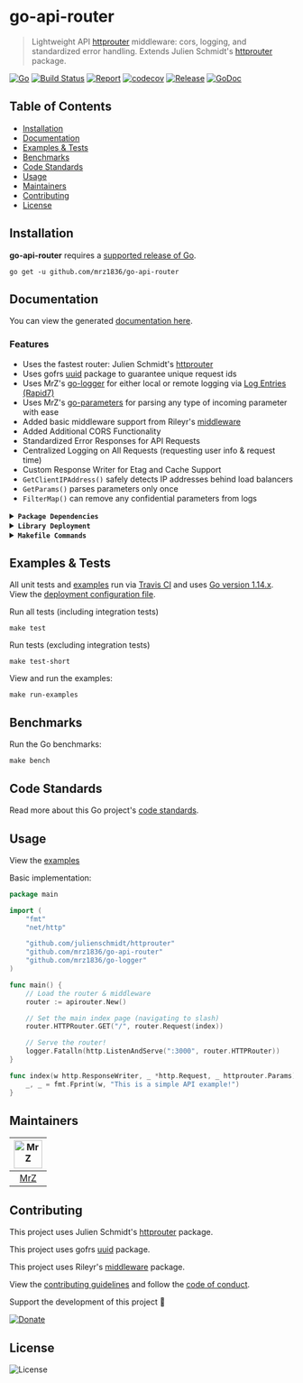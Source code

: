 # go-api-router
> Lightweight API [httprouter](https://github.com/julienschmidt/httprouter) middleware: cors, logging, and standardized error handling.
> Extends Julien Schmidt's [httprouter](https://github.com/julienschmidt/httprouter) package.

[![Go](https://img.shields.io/github/go-mod/go-version/mrz1836/go-api-router)](https://golang.org/)
[![Build Status](https://travis-ci.com/mrz1836/go-api-router.svg?branch=master)](https://travis-ci.com/mrz1836/go-api-router)
[![Report](https://goreportcard.com/badge/github.com/mrz1836/go-api-router?style=flat)](https://goreportcard.com/report/github.com/mrz1836/go-api-router)
[![codecov](https://codecov.io/gh/mrz1836/go-api-router/branch/master/graph/badge.svg)](https://codecov.io/gh/mrz1836/go-api-router)
[![Release](https://img.shields.io/github/release-pre/mrz1836/go-api-router.svg?style=flat)](https://github.com/mrz1836/go-api-router/releases)
[![GoDoc](https://godoc.org/github.com/mrz1836/go-api-router?status.svg&style=flat)](https://pkg.go.dev/github.com/mrz1836/go-api-router)

## Table of Contents
- [Installation](#installation)
- [Documentation](#documentation)
- [Examples & Tests](#examples--tests)
- [Benchmarks](#benchmarks)
- [Code Standards](#code-standards)
- [Usage](#usage)
- [Maintainers](#maintainers)
- [Contributing](#contributing)
- [License](#license)

## Installation

**go-api-router** requires a [supported release of Go](https://golang.org/doc/devel/release.html#policy).
```shell script
go get -u github.com/mrz1836/go-api-router
```

## Documentation
You can view the generated [documentation here](https://pkg.go.dev/github.com/mrz1836/go-api-router).

### Features
- Uses the fastest router: Julien Schmidt's [httprouter](https://github.com/julienschmidt/httprouter)
- Uses gofrs [uuid](https://github.com/gofrs/uuid) package to guarantee unique request ids
- Uses MrZ's [go-logger](https://github.com/mrz1836/go-logger) for either local or remote logging via [Log Entries (Rapid7)](https://www.rapid7.com/products/insightops/)
- Uses MrZ's [go-parameters](https://github.com/mrz1836/go-parameters) for parsing any type of incoming parameter with ease
- Added basic middleware support from Rileyr's [middleware](https://github.com/rileyr/middleware)
- Added Additional CORS Functionality
- Standardized Error Responses for API Requests
- Centralized Logging on All Requests (requesting user info & request time)
- Custom Response Writer for Etag and Cache Support
- `GetClientIPAddress()` safely detects IP addresses behind load balancers
- `GetParams()` parses parameters only once
- `FilterMap()` can remove any confidential parameters from logs

<details>
<summary><strong><code>Package Dependencies</code></strong></summary>

- Julien Schmidt's [httprouter](https://github.com/julienschmidt/httprouter) package.
- Rileyr's [middleware](https://github.com/rileyr/middleware) package.
- gofrs [uuid](https://github.com/gofrs/uuid) package.
- MrZ's [go-logger](https://github.com/mrz1836/go-logger) and [go-parameters](https://github.com/mrz1836/go-parameters) package.
</details>

<details>
<summary><strong><code>Library Deployment</code></strong></summary>

[goreleaser](https://github.com/goreleaser/goreleaser) for easy binary or library deployment to Github and can be installed via: `brew install goreleaser`.

The [.goreleaser.yml](.goreleaser.yml) file is used to configure [goreleaser](https://github.com/goreleaser/goreleaser).

Use `make release-snap` to create a snapshot version of the release, and finally `make release` to ship to production.
</details>

<details>
<summary><strong><code>Makefile Commands</code></strong></summary>

View all `makefile` commands
```shell script
make help
```

List of all current commands:
```text
bench                          Run all benchmarks in the Go application
clean                          Remove previous builds and any test cache data
clean-mods                     Remove all the Go mod cache
coverage                       Shows the test coverage
godocs                         Sync the latest tag with GoDocs
help                           Show all make commands available
lint                           Run the Go lint application
release                        Full production release (creates release in Github)
release-test                   Full production test release (everything except deploy)
release-snap                   Test the full release (build binaries)
run-examples                   Runs all the examples
tag                            Generate a new tag and push (IE: make tag version=0.0.0)
tag-remove                     Remove a tag if found (IE: make tag-remove version=0.0.0)
tag-update                     Update an existing tag to current commit (IE: make tag-update version=0.0.0)
test                           Runs vet, lint and ALL tests
test-short                     Runs vet, lint and tests (excludes integration tests)
update                         Update all project dependencies
update-releaser                Update the goreleaser application
vet                            Run the Go vet application
```
</details>

## Examples & Tests
All unit tests and [examples](examples/examples.go) run via [Travis CI](https://travis-ci.com/mrz1836/go-api-router) and uses [Go version 1.14.x](https://golang.org/doc/go1.14). View the [deployment configuration file](.travis.yml).

Run all tests (including integration tests)
```shell script
make test
```

Run tests (excluding integration tests)
```shell script
make test-short
```

View and run the examples:
```shell script
make run-examples
```

## Benchmarks
Run the Go benchmarks:
```shell script
make bench
```

## Code Standards
Read more about this Go project's [code standards](CODE_STANDARDS.md).

## Usage
View the [examples](examples/examples.go)

Basic implementation:
```go
package main

import (
	"fmt"
	"net/http"

	"github.com/julienschmidt/httprouter"
	"github.com/mrz1836/go-api-router"
	"github.com/mrz1836/go-logger"
)

func main() {
	// Load the router & middleware
	router := apirouter.New()

	// Set the main index page (navigating to slash)
	router.HTTPRouter.GET("/", router.Request(index))

	// Serve the router!
	logger.Fatalln(http.ListenAndServe(":3000", router.HTTPRouter))
}

func index(w http.ResponseWriter, _ *http.Request, _ httprouter.Params) {
	_, _ = fmt.Fprint(w, "This is a simple API example!")
}
```

## Maintainers

| [<img src="https://github.com/mrz1836.png" height="50" alt="MrZ" />](https://github.com/mrz1836) |
|:---:|
| [MrZ](https://github.com/mrz1836) |


## Contributing

This project uses Julien Schmidt's [httprouter](https://github.com/julienschmidt/httprouter) package.

This project uses gofrs [uuid](https://github.com/gofrs/uuid) package.

This project uses Rileyr's [middleware](https://github.com/rileyr/middleware) package.

View the [contributing guidelines](CONTRIBUTING.md) and follow the [code of conduct](CODE_OF_CONDUCT.md).

Support the development of this project 🙏

[![Donate](https://img.shields.io/badge/donate-bitcoin-brightgreen.svg)](https://mrz1818.com/?tab=tips&af=go-api-router)

## License

![License](https://img.shields.io/github/license/mrz1836/go-api-router.svg?style=flat)
